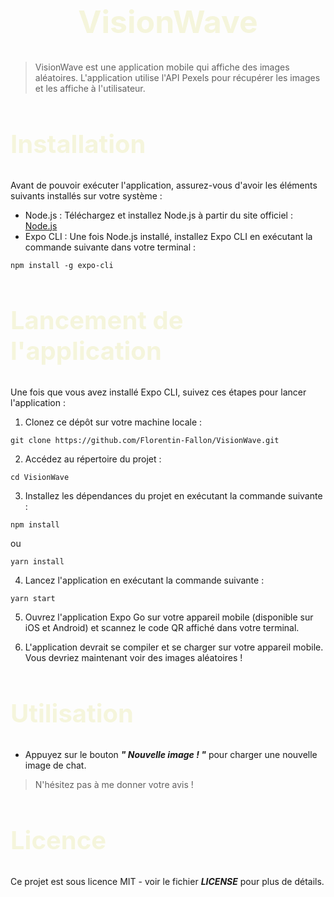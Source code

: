 <h1 align="center" style="color:#F5F5DC;font-size:50px;">VisionWave</h1>

> VisionWave est une application mobile qui affiche des images aléatoires. L'application utilise l'API Pexels pour récupérer les images et les affiche à l'utilisateur.

<h2 style="color:#F5F5DC;font-size:40px;">Installation</h2>


Avant de pouvoir exécuter l'application, assurez-vous d'avoir les éléments suivants installés sur votre système :

- Node.js : Téléchargez et installez Node.js à partir du site officiel : [Node.js](https://nodejs.org)
- Expo CLI : Une fois Node.js installé, installez Expo CLI en exécutant la commande suivante dans votre terminal :
```
npm install -g expo-cli
```

<h2 style="color:#F5F5DC;font-size:40px;">Lancement de l'application</h2>

Une fois que vous avez installé Expo CLI, suivez ces étapes pour lancer l'application :

1. Clonez ce dépôt sur votre machine locale :

```
git clone https://github.com/Florentin-Fallon/VisionWave.git
```

2. Accédez au répertoire du projet :

```
cd VisionWave
```

3. Installez les dépendances du projet en exécutant la commande suivante :

```
npm install
```

ou

```
yarn install
```

4. Lancez l'application en exécutant la commande suivante :

```
yarn start
```

5. Ouvrez l'application Expo Go sur votre appareil mobile (disponible sur iOS et Android) et scannez le code QR affiché dans votre terminal.

6. L'application devrait se compiler et se charger sur votre appareil mobile. Vous devriez maintenant voir des images aléatoires !

<h2 style="color:#F5F5DC;font-size:40px;">Utilisation</h2>

* Appuyez sur le bouton ***" Nouvelle image ! "*** pour charger une nouvelle image de chat.

> N'hésitez pas à me donner votre avis !

<h2 style="color:#F5F5DC;font-size:40px;">Licence</h2>

Ce projet est sous licence MIT - voir le fichier ***LICENSE*** pour plus de détails.
